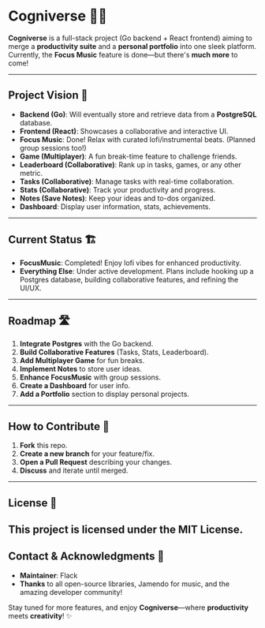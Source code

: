 # Cogniverse 🌌✨

**Cogniverse** is a full-stack project (Go backend + React frontend) aiming to merge a **productivity suite** and a **personal portfolio** into one sleek platform. Currently, the **Focus Music** feature is done—but there's **much more** to come!

---

## Project Vision 🚀

- **Backend (Go)**: Will eventually store and retrieve data from a **PostgreSQL** database.  
- **Frontend (React)**: Showcases a collaborative and interactive UI.  
- **Focus Music**: Done! Relax with curated lofi/instrumental beats. (Planned group sessions too!)  
- **Game (Multiplayer)**: A fun break-time feature to challenge friends.  
- **Leaderboard (Collaborative)**: Rank up in tasks, games, or any other metric.  
- **Tasks (Collaborative)**: Manage tasks with real-time collaboration.  
- **Stats (Collaborative)**: Track your productivity and progress.  
- **Notes (Save Notes)**: Keep your ideas and to-dos organized.  
- **Dashboard**: Display user information, stats, achievements.  

---

## Current Status 🏗
- **FocusMusic**: Completed! Enjoy lofi vibes for enhanced productivity.  
- **Everything Else**: Under active development. Plans include hooking up a Postgres database, building collaborative features, and refining the UI/UX.

---

## Roadmap 🛣️
1. **Integrate Postgres** with the Go backend.  
2. **Build Collaborative Features** (Tasks, Stats, Leaderboard).  
3. **Add Multiplayer Game** for fun breaks.  
4. **Implement Notes** to store user ideas.  
5. **Enhance FocusMusic** with group sessions.  
6. **Create a Dashboard** for user info.  
7. **Add a Portfolio** section to display personal projects.  

---

## How to Contribute 🤝
1. **Fork** this repo.  
2. **Create a new branch** for your feature/fix.  
3. **Open a Pull Request** describing your changes.  
4. **Discuss** and iterate until merged.  

---

## License 📄
This project is licensed under the MIT License.
---

## Contact & Acknowledgments 💬
- **Maintainer**: Flack  
- **Thanks** to all open-source libraries, Jamendo for music, and the amazing developer community!  

Stay tuned for more features, and enjoy **Cogniverse**—where **productivity** meets **creativity**! ✨  
